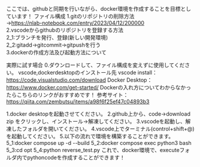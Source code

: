 ここでは、githubと同期を行いながら、docker環境を作成することを目標としています！
ファイル構成
1.gitのリポジトリの削除方法<br>
→https://nlab-notebook.com/entry/2023/04/12/200000<br>
2.vscodeからgithubのリポジトリを登録する方法<br> 
2_1:ブランチを発行、登録(新しい開発環境)<br> 
2_2:gitadd→gitcommit→gitpushを行う<br> 
3.dockerの作成方法及び起動方法について

実際に試す場合
0.ダウンロードして、ファイル構成を変えずに使用してください。
vscode,dockerdesktopのインストール先
vscode install：https://code.visualstudio.com/download
Docker Desktop：https://www.docker.com/get-started/
Dockerの入れ方についてわからなかったらこちらのリンクがおすすめです！
参考サイト：https://qiita.com/zembutsu/items/a98f6f25ef47c04893b3

1.docker desktopを起動させてください。
2.github上から、code→download zip をクリックし、インストール→解凍してください。
3.vscodeを起動し、解凍したフォルダを開いてください。
4.vscode上でターミナル(control+shift+@)を起動してください。
5.以下の流れで環境を構築することができます。
5_1:docker compose up -d --build
5_2:docker compose exec python3 bash
5_3:cd opt
5_4:python reverse_test.py
これで、docker環境で、executeフォルダ内でpythoncodeを作成することができます！

